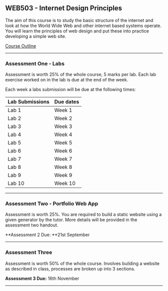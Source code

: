 ## WEB503 - Internet Design Principles 

The aim of this course is to study the basic structure of the internet and look at how the World Wide Web and other internet based systems operate. You will learn the principles of web design and put these into practice developing a simple web site.

[Course Outline](https://ecampus.nmit.ac.nz/moodle/pluginfile.php/1611907/mod_resource/content/3/Web503.pdf)

---

### Assessment One - Labs

Assessment is worth 25% of the whole course, 5 marks per lab. Each lab exercise worked on in the lab is due at the end of the week.

Each week a labs submission will be due at the following times:

| Lab Submissions | Due dates |
| --------------- | --------- |
| Lab 1           | Week 1    |
| Lab 2           | Week 2    |
| Lab 3           | Week 3    |
| Lab 4           | Week 4    |
| Lab 5           | Week 5    |
| Lab 6           | Week 6    |
| Lab 7           | Week 7    |
| Lab 8           | Week 8    |
| Lab 9           | Week 9    |
| Lab 10          | Week 10   |

---

### Assessment Two - Portfolio Web App

Assessment is worth 25%. You are required to build a static website using a given generator by the tutor. More details will be provided in the assessment two handout. 

**Assessment 2 Due: **21st September

---

### Assessment Three

Assessment is worth 50% of the whole course. Involves building a website as described in class, processes are broken up into 3 sections.

**Assessment 3 Due:** 16th November

---


